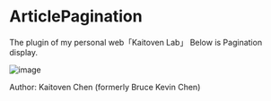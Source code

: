# ArticlePagination
The plugin of my personal web「Kaitoven Lab」
Below is Pagination display.

![image](https://github.com/user-attachments/assets/15af755d-0734-4160-92af-ff13bd39e7fc)


Author: Kaitoven Chen (formerly Bruce Kevin Chen)
